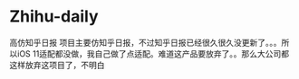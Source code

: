 # Zhihu-daily
高仿知乎日报
项目主要仿知乎日报，不过知乎日报已经很久很久没更新了。。。所以iOS 11适配都没做，我自己做了点适配。难道这产品要放弃了。。那么大公司都这样放弃这项目了，不明白
